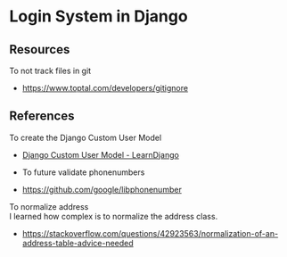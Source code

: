 # Login System in Django


## Resources
To not track files in git
- https://www.toptal.com/developers/gitignore

## References
To create the Django Custom User Model
- [Django Custom User Model - LearnDjango](https://learndjango.com/tutorials/django-custom-user-model)

- To future validate phonenumbers
- https://github.com/google/libphonenumber

To normalize address</br>
I learned how complex is to normalize the address class.
- https://stackoverflow.com/questions/42923563/normalization-of-an-address-table-advice-needed
